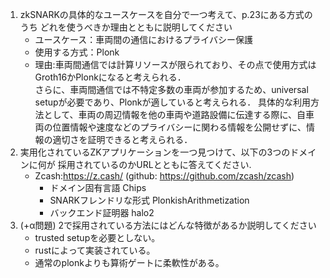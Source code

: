 1. zkSNARKの具体的なユースケースを自分で一つ考えて、p.23にある方式のうち
どれを使うべきか理由とともに説明してください  
    - ユースケース：車両間の通信におけるプライバシー保護
    - 使用する方式：Plonk
    - 理由:車両間通信では計算リソースが限られており、その点で使用方式はGroth16かPlonkになると考えられる．  
    さらに、車両間通信では不特定多数の車両が参加するため、universal setupが必要であり、Plonkが適していると考えられる．
    具体的な利用方法として、車両の周辺情報を他の車両や道路設備に伝達する際に、自車両の位置情報や速度などのプライバシーに関わる情報を公開せずに、情報の適切さを証明できると考えられる．
1. 実用化されているZKアプリケーションを一つ見つけて、以下の3つのドメインに何が
採用されているのかURLとともに答えてください.  
    -  Zcash:https://z.cash/ (github: https://github.com/zcash/zcash)
        - ドメイン固有言語 Chips
        -  SNARKフレンドリな形式 PlonkishArithmetization
        -  バックエンド証明器 halo2
1. (+α問題) 2で採用されている方法にはどんな特徴があるか説明してください  
    - trusted setupを必要としない。
    - rustによって実装されている。  
    - 通常のplonkよりも算術ゲートに柔軟性がある。